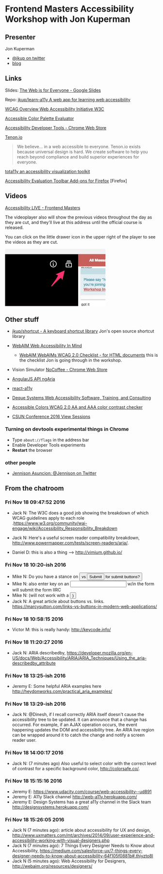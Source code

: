 # Frontend Masters Accessibility Workshop with Jon Kuperman


## Presenter

Jon Kuperman

* [@jkup on twitter](https://twitter.com/jkup)
* [blog](https://jonkuperman.com/)


## Links

Slides: [The Web is for Everyone - Google Slides](https://docs.google.com/presentation/d/1_CRR-bJFX5Xt-2Tx_lPMDSMUtoxe8s8kAF7DDDXVvc8/edit#slide=id.p)

Repo: [jkup/learn-a11y A web app for learning web accessibility](https://github.com/jkup/learn-a11y)

[WCAG Overview  Web Accessibility Initiative  W3C](https://www.w3.org/WAI/intro/wcag)

[Accessible Color Palette Evaluator](https://accessibility.oit.ncsu.edu/tools/color-contrast/)

[Accessibility Developer Tools - Chrome Web Store](https://chrome.google.com/webstore/detail/accessibility-developer-t/fpkknkljclfencbdbgkenhalefipecmb)

[Tenon.io](https://tenon.io/)

> We believe...
> in a web accessible to everyone. Tenon.io exists because universal
> design is hard. We create software to help you reach beyond
> compliance and build superior experiences for everyone.

[tota11y  an accessibility visualization toolkit](https://khan.github.io/tota11y/)

[Accessibility Evaluation Toolbar  Add-ons for Firefox](https://addons.mozilla.org/en-US/firefox/addon/accessibility-evaluation-toolb/) [Firefox]




## Videos

[Accessibility LIVE - Frontend Masters](https://frontendmasters.com/live-event/accessibility-live/)

The videoplayer also will show the previous videos throughout the
day as they are cut, and they'll live at this address until the
official course is released.

You can click on the little drawer icon in the upper right of the
player to see the videos as they are cut.

![](video-drawer.jpg)



## Other stuff

* [jkup/shortcut - A keyboard shortcut library](https://github.com/jkup/shortcut)
  Jon's open source shortcut library

* [WebAIM Web Accessibility In Mind](http://webaim.org/)
  * [WebAIM WebAIMs WCAG 2.0 Checklist - for HTML documents](http://webaim.org/standards/wcag/checklist)
	this is the checklist Jon is going through in the workshop.

* Vision Simulator [NoCoffee - Chrome Web Store](https://chrome.google.com/webstore/detail/nocoffee/jjeeggmbnhckmgdhmgdckeigabjfbddl)

* [AngularJS API ngAria](https://docs.angularjs.org/api/ngAria#!)

* [react-a11y](https://www.npmjs.com/package/react-a11y)

* [Deque Systems  Web Accessibility  Software, Training, and Consulting](http://www.deque.com/)

* [Accessible Colors  WCAG 2.0 AA and AAA color contrast checker](http://accessible-colors.com/)

* [CSUN Conference 2016 View Sessions](http://www.csun.edu/cod/conference/2016/sessions/)




### Turning on devtools experimental things in Chrome

- Type `about://flags` in the address bar
- Enable Developer Tools experiments
- **Restart** the browser

### other people

* [Jennison Asuncion: @Jennison on Twitter](https://twitter.com/Jennison)


## From the chatroom

### Fri Nov 18 09:47:52 2016

- Jack N: The W3C does a good job showing the breakdown of which WCAG guidelines apply to each role .https://www.w3.org/community/wai-engage/wiki/Accessibility_Responsibility_Breakdown

- Jack N: Here's a useful screen reader compatibility breakdown, http://www.powermapper.com/tests/screen-readers/aria/.

- Daniel D: this is also a thing --> http://vimium.github.io/

### Fri Nov 18 10:20-ish 2016

- Mike N: Do you have a stance on <button> vs <input type="submit"/> for submit buttons?
- Mike N: also enter key on an <input> w/in the form will submit the form IIRC
- Mike N: (will not work with a <button onClick=...> )
- Jack N: A great article about buttons vs. links. https://marcysutton.com/links-vs-buttons-in-modern-web-applications/

### Fri Nov 18 10:58:15 2016

- Victor M: this is really handy: http://keycode.info/

### Fri Nov 18 11:20:27 2016

- Jack N: ARIA describedby, https://developer.mozilla.org/en-US/docs/Web/Accessibility/ARIA/ARIA_Techniques/Using_the_aria-describedby_attribute

### Fri Nov 18 13:25-ish 2016

- Jeremy E: Some helpful ARIA examples here http://heydonworks.com/practical_aria_examples/


### Fri Nov 18 13:29-ish 2016

- Jack N: @Dinesh, if I recall correctly ARIA itself doesn't cause the accessibility tree to be updated. It can announce that a change has occurred. For example, if an AJAX operation occurs, the event happening updates the DOM and accessibility tree. An ARIA live region can be wrapped around it to catch the change and notify a screen reader user.

### Fri Nov 18 14:00:17 2016

- Jack N: (7 minutes ago) Also useful to select color with the correct level of contrast for a specific background color, http://colorsafe.co/.

### Fri Nov 18 15:15:16 2016

- Jeremy E: https://www.udacity.com/course/web-accessibility--ud891
- Jeremy E: A11y Slack channel http://web-a11y.herokuapp.com/
- Jeremy E: Design Systems has a great a11y channel in the Slack team http://designsystems.herokuapp.com/

### Fri Nov 18 15:26:05 2016


- Jack N (7 minutes ago): article about accessibility for UX and design, http://www.uxmatters.com/mt/archives/2014/09/user-experience-and-accessibility-working-with-visual-designers.php
- Jack N (7 minutes ago): 7 Things Every Designer Needs to Know about Accessibility, https://medium.com/salesforce-ux/7-things-every-designer-needs-to-know-about-accessibility-64f105f0881b#.thiyzto8l
- Jack N (5 minutes ago): Web Accessibility for Designers, http://webaim.org/resources/designers/
